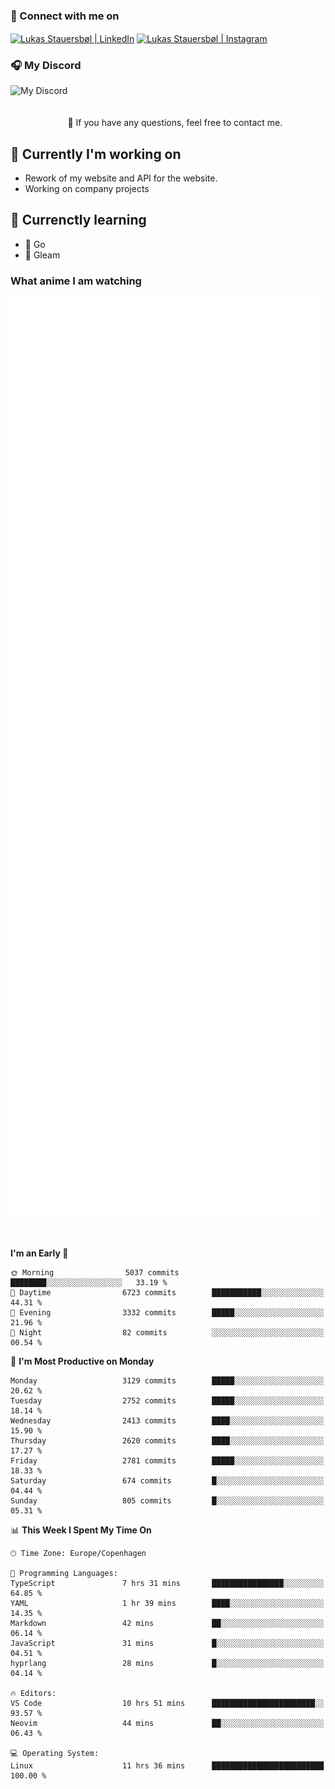 ### 🔗 Connect with me on
<a href="https://www.instagram.com/lukas_stauersbol" target="_blank"><img align="center" src="https://raw.githubusercontent.com/stauersbol/stauersbol/main/images/instagram.svg" alt="Lukas Stauersbøl | LinkedIn" width="30px"/></a>
<a href="https://www.linkedin.com/in/lukas-stauersbol/" target="_blank"><img align="center" src="https://raw.githubusercontent.com/stauersbol/stauersbol/main/images/linkedin.svg" alt="Lukas Stauersbøl | Instagram" width="30px"/></a>

<p align="center">
 <h3>🎧 My Discord</h3>
 <img align="left" height="55px" src="https://discord.c99.nl/widget/theme-2/147806323323568128.png" alt="My Discord" />
</p>

<br/>
<br/>
<br/>
💬 If you have any questions, feel free to contact me.

## 🔭 Currently I'm working on
- Rework of my website and API for the website.
- Working on company projects
 
## 🌱 Currenctly learning
- 💙 Go
- 💜 Gleam

### What anime I am watching
<a href="https://anilist.co/user/slashiy/" align="center"><img align="center" width="500px" src="metrics.plugin.personal.anilist.svg" /></a>

<br/>

<!--START_SECTION:waka-->
**I'm an Early 🐤** 

```text
🌞 Morning                5037 commits        ████████░░░░░░░░░░░░░░░░░   33.19 % 
🌆 Daytime                6723 commits        ███████████░░░░░░░░░░░░░░   44.31 % 
🌃 Evening                3332 commits        █████░░░░░░░░░░░░░░░░░░░░   21.96 % 
🌙 Night                  82 commits          ░░░░░░░░░░░░░░░░░░░░░░░░░   00.54 % 
```
📅 **I'm Most Productive on Monday** 

```text
Monday                   3129 commits        █████░░░░░░░░░░░░░░░░░░░░   20.62 % 
Tuesday                  2752 commits        █████░░░░░░░░░░░░░░░░░░░░   18.14 % 
Wednesday                2413 commits        ████░░░░░░░░░░░░░░░░░░░░░   15.90 % 
Thursday                 2620 commits        ████░░░░░░░░░░░░░░░░░░░░░   17.27 % 
Friday                   2781 commits        █████░░░░░░░░░░░░░░░░░░░░   18.33 % 
Saturday                 674 commits         █░░░░░░░░░░░░░░░░░░░░░░░░   04.44 % 
Sunday                   805 commits         █░░░░░░░░░░░░░░░░░░░░░░░░   05.31 % 
```


📊 **This Week I Spent My Time On** 

```text
🕑︎ Time Zone: Europe/Copenhagen

💬 Programming Languages: 
TypeScript               7 hrs 31 mins       ████████████████░░░░░░░░░   64.85 % 
YAML                     1 hr 39 mins        ████░░░░░░░░░░░░░░░░░░░░░   14.35 % 
Markdown                 42 mins             ██░░░░░░░░░░░░░░░░░░░░░░░   06.14 % 
JavaScript               31 mins             █░░░░░░░░░░░░░░░░░░░░░░░░   04.51 % 
hyprlang                 28 mins             █░░░░░░░░░░░░░░░░░░░░░░░░   04.14 % 

🔥 Editors: 
VS Code                  10 hrs 51 mins      ███████████████████████░░   93.57 % 
Neovim                   44 mins             ██░░░░░░░░░░░░░░░░░░░░░░░   06.43 % 

💻 Operating System: 
Linux                    11 hrs 36 mins      █████████████████████████   100.00 % 
```


<!--END_SECTION:waka-->
